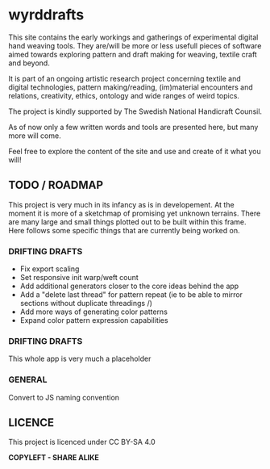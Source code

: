 # wyrddrafts

This site contains the early workings and gatherings of experimental digital hand weaving tools. They are/will be more or less usefull pieces of software aimed towards exploring pattern and draft making for weaving, textile craft and beyond.

It is part of an ongoing artistic research project concerning textile and digital technologies, pattern making/reading, (im)material encounters and relations, creativity, ethics, ontology and wide ranges of weird topics.

The project is kindly supported by The Swedish National Handicraft Counsil.

As of now only a few written words and tools are presented here, but many more will come.

Feel free to explore the content of the site and use and create of it what you will!

## TODO / ROADMAP

This project is very much in its infancy as is in developement. 
At the moment it is more of a sketchmap of promising yet unknown terrains.
There are many large and small things plotted out to be built within this frame.
Here follows some specific things that are currently being worked on.

### DRIFTING DRAFTS
- Fix export scaling
- Set responsive init warp/weft count
- Add additional generators closer to the core ideas behind the app
- Add a "delete last thread" for pattern repeat (ie to be able to mirror sections without duplicate threadings /\)
- Add more ways of generating color patterns
- Expand color pattern expression capabilities

### DRIFTING DRAFTS
This whole app is very much a placeholder

### GENERAL
Convert to JS naming convention

## LICENCE
This project is licenced under CC BY-SA 4.0

**COPYLEFT - SHARE ALIKE**

